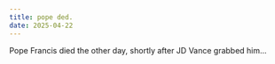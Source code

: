 ```yaml
---
title: pope ded.
date: 2025-04-22
---
```



Pope Francis died the other day, shortly after JD Vance grabbed him...



